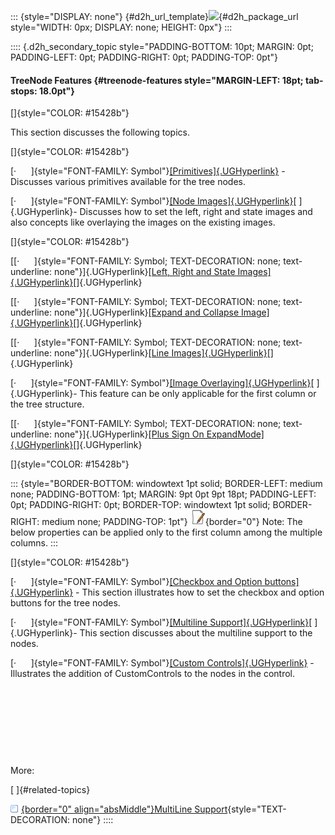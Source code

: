 ::: {style="DISPLAY: none"}
[](ms-xhelp:///?Id=d2h_url_template){#d2h_url_template}![](!package_url!){#d2h_package_url style="WIDTH: 0px; DISPLAY: none; HEIGHT: 0px"}
:::

:::: {.d2h_secondary_topic style="PADDING-BOTTOM: 10pt; MARGIN: 0pt; PADDING-LEFT: 0pt; PADDING-RIGHT: 0pt; PADDING-TOP: 0pt"}
#### TreeNode Features {#treenode-features style="MARGIN-LEFT: 18pt; tab-stops: 18.0pt"}

[]{style="COLOR: #15428b"} 

This section discusses the following topics.

[]{style="COLOR: #15428b"} 

[·      ]{style="FONT-FAMILY: Symbol"}[[Primitives]{.UGHyperlink}](../../../../../../../../Documents%20and%20Settings/sylviap/Desktop/Tools%20-%20Part%202.docx#_Primitives)  - Discusses various primitives available for the tree nodes.

[·      ]{style="FONT-FAMILY: Symbol"}[[Node Images]{.UGHyperlink}](../../../../../../../../Documents%20and%20Settings/sylviap/Desktop/Tools%20-%20Part%202.docx#_Node_Images)[ ]{.UGHyperlink}- Discusses how to set the left, right and state images and also concepts like overlaying the images on the existing images.

[]{style="COLOR: #15428b"} 

[[·      ]{style="FONT-FAMILY: Symbol; TEXT-DECORATION: none; text-underline: none"}]{.UGHyperlink}[[Left, Right and State Images]{.UGHyperlink}](../../../../../../../../Documents%20and%20Settings/sylviap/Desktop/Tools%20-%20Part%202.docx#_Left,_Right_and)[]{.UGHyperlink}

[[·      ]{style="FONT-FAMILY: Symbol; TEXT-DECORATION: none; text-underline: none"}]{.UGHyperlink}[[Expand and Collapse Image]{.UGHyperlink}](../../../../../../../../Documents%20and%20Settings/sylviap/Desktop/Tools%20-%20Part%202.docx#_Expand_and_Collapse)[]{.UGHyperlink}

[[·      ]{style="FONT-FAMILY: Symbol; TEXT-DECORATION: none; text-underline: none"}]{.UGHyperlink}[[Line Images]{.UGHyperlink}](../../../../../../../../Documents%20and%20Settings/sylviap/Desktop/Tools%20-%20Part%202.docx#_Line_Images)[]{.UGHyperlink}

[·      ]{style="FONT-FAMILY: Symbol"}[[Image Overlaying]{.UGHyperlink}](../../../../../../../../Documents%20and%20Settings/sylviap/Desktop/Tools%20-%20Part%202.docx#_Image_Overlaying)[ ]{.UGHyperlink}- This feature can be only applicable for the first column or the tree structure.

[[·      ]{style="FONT-FAMILY: Symbol; TEXT-DECORATION: none; text-underline: none"}]{.UGHyperlink}[[Plus Sign On ExpandMode]{.UGHyperlink}](../../../../../../../../Documents%20and%20Settings/sylviap/Desktop/Tools%20-%20Part%202.docx#_Plus_Sign_On)[]{.UGHyperlink}

[]{style="COLOR: #15428b"} 

::: {style="BORDER-BOTTOM: windowtext 1pt solid; BORDER-LEFT: medium none; PADDING-BOTTOM: 1pt; MARGIN: 9pt 0pt 9pt 18pt; PADDING-LEFT: 0pt; PADDING-RIGHT: 0pt; BORDER-TOP: windowtext 1pt solid; BORDER-RIGHT: medium none; PADDING-TOP: 1pt"}
![](ImagesExt/image76_1.jpg){border="0"} Note: The below properties can be applied only to the first column among the multiple columns.
:::

[]{style="COLOR: #15428b"} 

[·      ]{style="FONT-FAMILY: Symbol"}[[Checkbox and Option buttons]{.UGHyperlink}](../../../../../../../../Documents%20and%20Settings/sylviap/Desktop/Tools%20-%20Part%202.docx#_Checkbox_and_Option) - This section illustrates how to set the checkbox and option buttons for the tree nodes.

[·      ]{style="FONT-FAMILY: Symbol"}[[Multiline Support]{.UGHyperlink}](../../../../../../../../Documents%20and%20Settings/sylviap/Desktop/Tools%20-%20Part%202.docx#_MultiLine_Support)[ ]{.UGHyperlink}- This section discusses about the multiline support to the nodes.

[·      ]{style="FONT-FAMILY: Symbol"}[[Custom Controls]{.UGHyperlink}](../../../../../../../../Documents%20and%20Settings/sylviap/Desktop/Tools%20-%20Part%202.docx#_Custom_Controls) - Illustrates the addition of CustomControls to the nodes in the control.

 

 

 

 

More:

[ ]{#related-topics}

[![](button.gif){border="0" align="absMiddle"}MultiLine Support](ms-xhelp:///?Id=937f9c14-e987-42b1-89b2-dda2124bfd44){style="TEXT-DECORATION: none"}
::::
